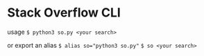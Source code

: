 # Stack Overflow CLI

usage
`$ python3 so.py <your search>`

or export an alias
`$ alias so="python3 so.py"`
`$ so <your search>`
